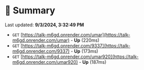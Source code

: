 # 📖 Summary
Last updated: **9/3/2024, 3:32:49 PM**

- `GET` [https://talk-m6gd.onrender.com/umar](https://talk-m6gd.onrender.com/umar) - **Up** (220ms)
- `GET` [https://talk-m6gd.onrender.com/9337](https://talk-m6gd.onrender.com/9337) - **Up** (173ms)
- `GET` [https://talk-m6gd.onrender.com/umar920](https://talk-m6gd.onrender.com/umar920) - **Up** (187ms)
